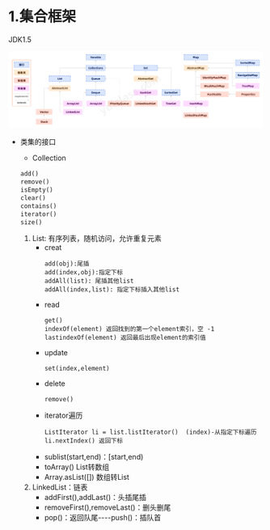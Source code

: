 # 1.集合框架

JDK1.5

![Collection.png](../img/Collection.png)

* 类集的接口
    * Collection
    ~~~
    add()
    remove()
    isEmpty()
    clear()
    contains()
    iterator()
    size()
    ~~~

    1. List: 有序列表，随机访问，允许重复元素
        * creat
          ~~~
          add(obj):尾插 
          add(index,obj):指定下标 
          addAll(list): 尾插其他list
          addAll(index,list): 指定下标插入其他list
          ~~~
        * read
          ~~~
          get()
          indexOf(element) 返回找到的第一个element索引，空 -1
          lastindexOf(element) 返回最后出现element的索引值
          ~~~
        * update
          ~~~
          set(index,element) 
          ~~~
        * delete
          ~~~
          remove()
          ~~~
        * iterator遍历
          ~~~
          ListIterator li = list.listIterator()  (index)-从指定下标遍历
          li.nextIndex() 返回下标
          ~~~
        * sublist(start,end)：[start,end)
        * toArray() List转数组
        * Array.asList([]) 数组转List
    2. LinkedList：链表
        * addFirst(),addLast()：头插尾插
        * removeFirst(),removeLast()：删头删尾
        * pop()：返回队尾----push()：插队首